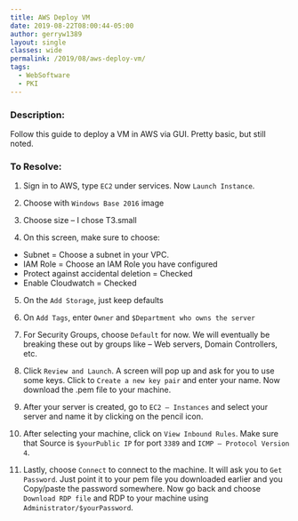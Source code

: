 ```yaml
---
title: AWS Deploy VM
date: 2019-08-22T08:00:44-05:00
author: gerryw1389
layout: single
classes: wide
permalink: /2019/08/aws-deploy-vm/
tags:
  - WebSoftware
  - PKI
---
```

<!--more-->

### Description:

Follow this guide to deploy a VM in AWS via GUI. Pretty basic, but still noted.

### To Resolve:

1.	Sign in to AWS, type `EC2` under services. Now `Launch Instance`.

2.	Choose with `Windows Base 2016` image

3.	Choose size – I chose T3.small

4.	On this screen, make sure to choose:
   - Subnet = Choose a subnet in your VPC.
   - IAM Role = Choose an IAM Role you have configured
   - Protect against accidental deletion = Checked
   - Enable Cloudwatch = Checked

5.	On the `Add Storage`, just keep defaults

6.	On `Add Tags`, enter `Owner` and `$Department who owns the server`

7.	For Security Groups, choose `Default` for now. We will eventually be breaking these out by groups like – Web servers, Domain Controllers, etc.

8.	Click `Review and Launch`. A screen will pop up and ask for you to use some keys. Click to `Create a new key pair` and enter your name. Now download the .pem file to your machine.

9.	After your server is created, go to `EC2 – Instances` and select your server and name it by clicking on the pencil icon.

10.	After selecting your machine, click on `View Inbound Rules`. Make sure that Source is `$yourPublic IP` for port `3389` and `ICMP – Protocol Version 4`. 

11. Lastly, choose `Connect` to connect to the machine. It will ask you to `Get Password`. Just point it to your pem file you downloaded earlier and you Copy/paste the password somewhere. Now go back and choose `Download RDP file` and RDP to your machine using `Administrator/$yourPassword`. 